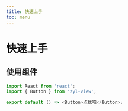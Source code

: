 ```yaml
---
title: 快速上手
toc: menu
---
```


# 快速上手

## 使用组件

```js
import React from 'react';
import { Button } from 'zyl-view';

export default () => <Button>点我吧</Button>;
```
